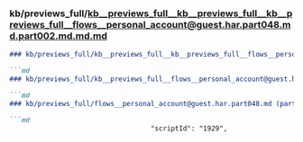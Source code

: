 ### kb/previews_full/kb__previews_full__kb__previews_full__kb__previews_full__flows__personal_account@guest.har.part048.md.part002.md.md.md

```md
### kb/previews_full/kb__previews_full__kb__previews_full__flows__personal_account@guest.har.part048.md.part002.md.md

```md
### kb/previews_full/kb__previews_full__flows__personal_account@guest.har.part048.md.part002.md

```md
### kb/previews_full/flows__personal_account@guest.har.part048.md (part 002)

```md
                                   "scriptId": "1929",
 
```

```

```

```

```
